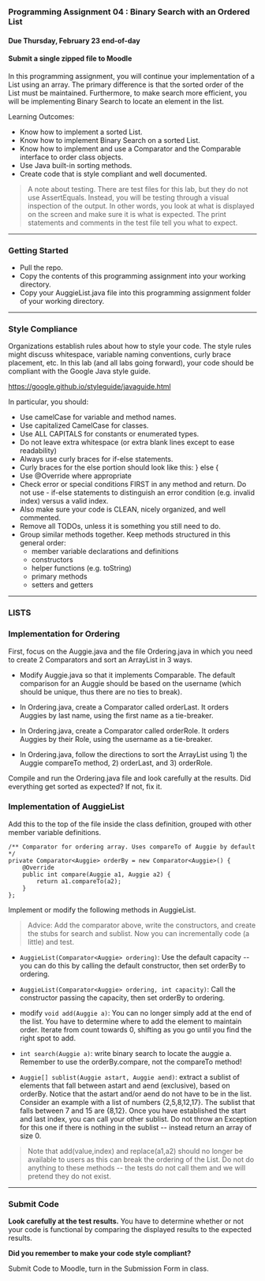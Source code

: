 ### Programming Assignment 04 : Binary Search with an Ordered List
#### Due Thursday, February 23 end-of-day
#### Submit a single zipped file to Moodle

In this programming assignment, you will continue your implementation of a List using an array. The primary difference is that the sorted order of the List must be maintained. Furthermore, to make search more efficient, you will be implementing Binary Search to locate an element in the list. 

Learning Outcomes:

- Know how to implement a sorted List.
- Know how to implement Binary Search on a sorted List.
- Know how to implement and use a Comparator and the Comparable interface to order class objects.
- Use Java built-in sorting methods.
- Create code that is style compliant and well documented.

>A note about testing. There are test files for this lab, but they do not use AssertEquals. Instead, you will be testing through a visual inspection of the output. In other words, you look at what is displayed on the screen and make sure it is what is expected. The print statements and comments in the test file tell you what to expect.

<hr>

### Getting Started

- Pull the repo.
- Copy the contents of this programming assignment into your working directory.
- Copy your AuggieList.java file into this programming assignment folder of your working directory.

<hr>

### Style Compliance

Organizations establish rules about how to style your code. The style rules might discuss whitespace, variable naming conventions, curly brace placement, etc. In this lab (and all labs going forward), your code should be compliant with the Google Java style guide.

https://google.github.io/styleguide/javaguide.html

In particular, you should:

- Use camelCase for variable and method names.
- Use capitalized CamelCase for classes.
- Use ALL CAPITALS for constants or enumerated types.
- Do not leave extra whitespace (or extra blank lines except to ease readability)
- Always use curly braces for if-else statements.
- Curly braces for the else portion should look like this: } else {
- Use @Override where appropriate
- Check error or special conditions FIRST in any method and return. Do not use - if-else statements to distinguish an error condition (e.g. invalid index) versus a valid index.
- Also make sure your code is CLEAN, nicely organized, and well commented.
- Remove all TODOs, unless it is something you still need to do.
- Group similar methods together. Keep methods structured in this general order:
	- member variable declarations and definitions
	- constructors
	- helper functions (e.g. toString)
	- primary methods
	- setters and getters

<hr>

### LISTS

### Implementation for Ordering

First, focus on the Auggie.java and the file Ordering.java in which you need to create 2 Comparators and sort an ArrayList in 3 ways.

- Modify Auggie.java so that it implements Comparable. The default comparison for an Auggie should be based on the username (which should be unique, thus there are no ties to break).

- In Ordering.java, create a Comparator<Auggie> called orderLast. It orders Auggies by last name, using the first name as a tie-breaker.

- In Ordering.java, create a Comparator<Auggie> called orderRole. It orders Auggies by their Role, using the username as a tie-breaker.

- In Ordering.java, follow the directions to sort the ArrayList using 1) the Auggie compareTo method, 2) orderLast, and 3) orderRole.

Compile and run the Ordering.java file and look carefully at the results. Did everything get sorted as expected? If not, fix it.


### Implementation of AuggieList

Add this to the top of the file inside the class definition, grouped with other member variable definitions.

```
/** Comparator for ordering array. Uses compareTo of Auggie by default */
private Comparator<Auggie> orderBy = new Comparator<Auggie>() {
    @Override
    public int compare(Auggie a1, Auggie a2) {
        return a1.compareTo(a2);
    }
};
```

Implement or modify the following methods in AuggieList.

>Advice: Add the comparator above, write the constructors, and create the stubs for search and sublist. Now you can incrementally code (a little) and test.

- `AuggieList(Comparator<Auggie> ordering)`: Use the default capacity -- you can do this by calling the default constructor, then set orderBy to ordering.

- `AuggieList(Comparator<Auggie> ordering, int capacity)`: Call the constructor passing the capacity, then set orderBy to ordering.

- modify `void add(Auggie a)`: You can no longer simply add at the end of the list. You have to determine where to add the element to maintain order. Iterate from count towards 0, shifting as you go until you find the right spot to add.

- `int search(Auggie a)`: write binary search to locate the auggie a. Remember to use the orderBy.compare, not the compareTo method!

- `Auggie[] sublist(Auggie astart, Auggie aend)`: extract a sublist of elements that fall between astart and aend (exclusive), based on orderBy. Notice that the astart and/or aend do not have to be in the list. Consider an example with a list of numbers {2,5,8,12,17}. The sublist that falls between 7 and 15 are {8,12}. Once you have established the start and last index, you can call your other sublist. Do not throw an Exception for this one if there is nothing in the sublist -- instead return an array of size 0.

>Note that add(value,index) and replace(a1,a2) should no longer be available to users as this can break the ordering of the List. Do not do anything to these methods -- the tests do not call them and we will pretend they do not exist.

<hr>

### Submit Code

**Look carefully at the test results.** You have to determine whether or not your code is functional by comparing the displayed results to the expected results.

**Did you remember to make your code style compliant?**

Submit Code to Moodle, turn in the Submission Form in class.








